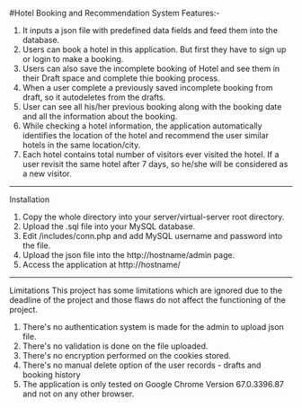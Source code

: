 #Hotel Booking and Recommendation System
Features:-
1.	It inputs a json file with predefined data fields and feed them into the database.
2.	Users can book a hotel in this application. But first they have to sign up or login to make a booking.
3.	Users can also save the incomplete booking of Hotel and see them in their Draft space and complete thie booking process.
4.	When a user complete a previously saved incomplete booking from draft, so it autodeletes from the drafts.
5.	User can see all his/her previous booking along with the booking date and all the information about the booking.
6.	While checking a hotel information, the application automatically identifies the location of the hotel and recommend the user similar hotels in the same location/city.
7.	Each hotel contains total number of visitors ever visited the hotel. If a user revisit the same hotel after 7 days, so he/she will be considered as a new visitor.
________________________________________
Installation
1.	Copy the whole directory into your server/virtual-server root directory.
2.	Upload the .sql file into your MySQL database.
3.	Edit /includes/conn.php and add MySQL username and password into the file.
4.	Upload the json file into the http://hostname/admin page.
5.	Access the application at http://hostname/
________________________________________
Limitations
This project has some limitations which are ignored due to the deadline of the project and those flaws do not affect the functioning of the project.
1.	There's no authentication system is made for the admin to upload json file.
2.	There's no validation is done on the file uploaded.
3.	There's no encryption performed on the cookies stored.
4.	There's no manual delete option of the user records - drafts and booking history
5.	The application is only tested on Google Chrome Version 67.0.3396.87 and not on any other browser.


